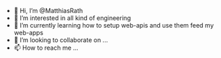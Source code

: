 - 👋 Hi, I’m @MatthiasRath
- 👀 I’m interested in all kind of engineering
- 🌱 I’m currently learning how to setup web-apis and use them feed my web-apps
- 💞️ I’m looking to collaborate on ...
- 📫 How to reach me ...

<!---
MatthiasRath/MatthiasRath is a ✨ special ✨ repository because its `README.md` (this file) appears on your GitHub profile.
You can click the Preview link to take a look at your changes.
--->
